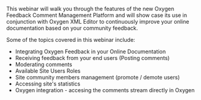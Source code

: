
This webinar will walk you through the features of the new Oxygen Feedback Comment Management Platform and will show case its use in conjunction with Oxygen XML Editor to continuously improve your online documentation based on your community feedback.

Some of the topics covered in this webinar include:
- Integrating Oxygen Feedback in your Online Documentation
- Receiving feedback from your end users (Posting comments)
- Moderating comments
- Available Site Users Roles
- Site community members management (promote / demote users)
- Accessing site's statistics
- Oxygen integration - accesing the comments stream directly in Oxygen

